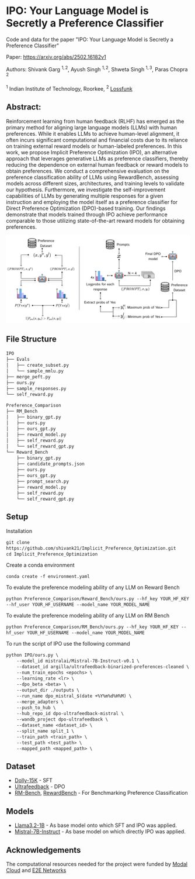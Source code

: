 # IPO: Your Language Model is Secretly a Preference Classifier

Code and data for the paper "IPO: Your Language Model is Secretly a Preference Classifier"

Paper: https://arxiv.org/abs/2502.16182v1

Authors: Shivank Garg $^{1,2}$, Ayush Singh $^{1,2}$, Shweta Singh $^{1,3}$, Paras Chopra $^{2}$

$^1$ Indian Institute of Technology, Roorkee, $^2$ [Lossfunk](https://lossfunk.com/)

## Abstract: 
Reinforcement learning from human feedback (RLHF) has emerged as the primary method for aligning large language models (LLMs) with human preferences. While it enables LLMs to achieve human-level alignment, it often incurs significant computational and financial costs due to its reliance on training external reward models or human-labeled preferences. In this work, we propose Implicit Preference Optimization (IPO), an alternative approach that leverages generative LLMs as preference classifiers, thereby reducing the dependence on external human feedback or reward models to obtain preferences. We conduct a comprehensive evaluation on the preference classification ability of LLMs using RewardBench, assessing models across different sizes, architectures, and training levels to validate our hypothesis. Furthermore, we investigate the self-improvement capabilities of LLMs by generating multiple responses for a given instruction and employing the model itself as a preference classifier for Direct Preference Optimization (DPO)-based training. Our findings demonstrate that models trained through IPO achieve performance comparable to those utilizing state-of-the-art reward models for obtaining preferences.

![Model Diagram](assets/approach.png)

## File Structure

```
IPO
├── Evals
│   ├── create_subset.py
│   └── sample_mmlu.py
├── merge_peft.py
├── ours.py
├── sample_responses.py
└── self_reward.py
```

```
Preference_Comparison
├── RM_Bench
│   ├── binary_gpt.py
│   ├── ours.py
│   ├── ours_gpt.py
│   ├── reward_model.py
│   ├── self_reward.py
│   └── self_reward_gpt.py
└── Reward_Bench
    ├── binary_gpt.py
    ├── candidate_prompts.json
    ├── ours.py
    ├── ours_gpt.py
    ├── prompt_search.py
    ├── reward_model.py
    ├── self_reward.py
    └── self_reward_gpt.py
```

## Setup
Installation
```
git clone https://github.com/shivank21/Implicit_Preference_Optimization.git
cd Implicit_Preference_Optimization
```

Create a conda environment
```
conda create -f environment.yaml
```

To evalute the preference modeling ability of any LLM on Reward Bench
```
python Preference_Comparison/Reward_Bench/ours.py --hf_key YOUR_HF_KEY --hf_user YOUR_HF_USERNAME --model_name YOUR_MODEL_NAME
```

To evalute the preference modeling ability of any LLM on RM Bench
```
python Preference_Comparison/RM_Bench/ours.py --hf_key YOUR_HF_KEY --hf_user YOUR_HF_USERNAME --model_name YOUR_MODEL_NAME
```

To run the script of IPO use the following command
```
python IPO/ours.py \
    --model_id mistralai/Mistral-7B-Instruct-v0.1 \
    --dataset_id argilla/ultrafeedback-binarized-preferences-cleaned \
    --num_train_epochs <epochs> \
    --learning_rate <lr> \
    --dpo_beta <beta> \
    --output_dir ./outputs \
    --run_name dpo_mistral_$(date +%Y%m%d%H%M) \
    --merge_adapters \
    --push_to_hub \
    --hub_repo_id dpo-ultrafeedback-mistral \
    --wandb_project dpo-ultrafeedback \
    --dataset_name <dataset_id> \
    --split_name split_1 \
    --train_path <train_path> \
    --test_path <test_path> \
    --mapped_path <mapped_path> \
```

## Dataset
- [Dolly-15K](https://huggingface.co/datasets/databricks/databricks-dolly-15k) - SFT
- [Ultrafeedback](https://huggingface.co/datasets/argilla/ultrafeedback-binarized-preferences-cleaned) - DPO
- [RM-Bench](https://github.com/THU-KEG/RM-Bench), [RewardBench](https://huggingface.co/datasets/allenai/reward-bench) - For Benchmarking Preference Classification

## Models
- [Llama3.2-1B](https://huggingface.co/meta-llama/Llama-3.2-1B) - As base model onto which SFT and IPO was applied.
- [Mistral-7B-Instruct](https://huggingface.co/mistralai/Mistral-7B-Instruct-v0.2) - As base model on which directly IPO was applied.

## Acknowledgements
The computational resources needed for the project were funded by [Modal Cloud](https://modal.com/) and [E2E Networks](https://www.e2enetworks.com/)
